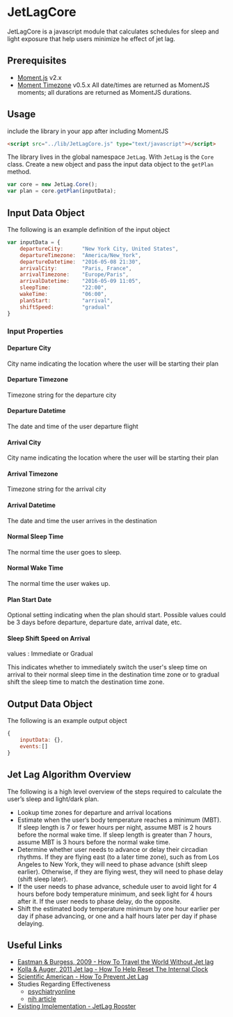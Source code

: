 # JetLagCore
JetLagCore is a javascript module that calculates schedules for sleep and light exposure that help users minimize he effect of jet lag.

## Prerequisites
- [Moment.js](http://momentjs.com/) v2.x
- [Moment Timezone](http://momentjs.com/timezone/) v0.5.x
All date/times are returned as MomentJS moments; all durations are returned as MomentJS durations.

## Usage
include the library in your app after including MomentJS
```html
<script src="../lib/JetLagCore.js" type="text/javascript"></script>
```

The library lives in the global namespace `JetLag`. With `JetLag` is the `Core` class.
Create a new object and pass the input data object to the `getPlan` method.
```javascript
var core = new JetLag.Core();
var plan = core.getPlan(inputData);
```

## Input Data Object
The following is an example definition of the input object
```javascript
var inputData = {
    departureCity:      "New York City, United States",
    departureTimezone:  "America/New_York",
    departureDatetime:  "2016-05-08 21:30",
    arrivalCity:        "Paris, France",
    arrivalTimezone:    "Europe/Paris",
    arrivalDatetime:    "2016-05-09 11:05",
    sleepTime:          "22:00",
    wakeTime:           "06:00",
    planStart:          "arrival",
    shiftSpeed:         "gradual"
}

```

### Input Properties
#### Departure City
City name indicating the location where the user will be starting their plan
#### Departure Timezone
Timezone string for the departure city
#### Departure Datetime
The date and time of the user departure flight
#### Arrival City
City name indicating the location where the user will be starting their plan
#### Arrival Timezone
Timezone string for the arrival city
#### Arrival Datetime
The date and time the user arrives in the destination
#### Normal Sleep Time
The normal time the user goes to sleep.
#### Normal Wake Time
The normal time the user wakes up.
#### Plan Start Date
Optional setting indicating when the plan should start.
Possible values could be 3 days before departure, departure date, arrival date, etc.
#### Sleep Shift Speed on Arrival
values : Immediate or Gradual

This indicates whether to immediately switch the user's sleep time on arrival to their normal sleep time in the destination time zone or to gradual shift the sleep time to match the destination time zone.


## Output Data Object
The following is an example output object
```javascript
{
    inputData: {},
    events:[]
}
```

## Jet Lag Algorithm Overview
The following is a high level overview of the steps required to calculate the user’s sleep and light/dark plan.
- Lookup time zones for departure and arrival locations
- Estimate when the user’s body temperature reaches a minimum (MBT). If sleep length is 7 or fewer hours per night, assume MBT is 2 hours before the normal wake time. If sleep length is greater than 7 hours, assume MBT is 3 hours before the normal wake time.
- Determine whether user needs to advance or delay their circadian rhythms. If they are flying east (to a later time zone), such as from Los Angeles to New York, they will need to phase advance (shift sleep earlier). Otherwise, if they are flying west, they will need to phase delay (shift sleep later).
- If the user needs to phase advance, schedule user to avoid light for 4 hours before body temperature minimum, and seek light for 4 hours after it. If the user needs to phase delay, do the opposite.
- Shift the estimated body temperature minimum by one hour earlier per day if phase advancing, or one and a half hours later per day if phase delaying.


## Useful Links
- [Eastman & Burgess, 2009 - How To Travel the World Without Jet lag](http://www.ncbi.nlm.nih.gov/pmc/articles/PMC2829880/)
- [Kolla & Auger, 2011 Jet lag - How To Help Reset The Internal Clock](http://www.ccjm.org/index.php?id=107937&tx_ttnews[tt_news]=364961&cHash=1457c781324647cd163d86de6d24bb4b)
- [Scientific American - How To Prevent Jet Lag](http://www.scientificamerican.com/article/how-to-prevent-jet-lag/)
- Studies Regarding Effectiveness
  - [psychiatryonline](http://ps.psychiatryonline.org/doi/pdf/10.1176/appi.ps.54.3.394)
  - [nih article](http://www.ncbi.nlm.nih.gov/pmc/articles/PMC1262683/)
- [Existing Implementation - JetLag Rooster](http://www.jetlagrooster.com/)
